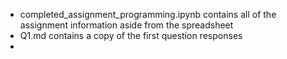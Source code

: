 - completed_assignment_programming.ipynb contains all of the assignment information aside from the spreadsheet
- Q1.md contains a copy of the first question responses
- 

